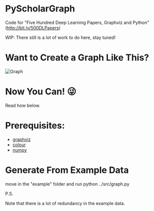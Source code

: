 # PyScholarGraph
Code for "Five Hundred Deep Learning Papers, Graphviz and Python" (http://bit.ly/500DLPapers)


WIP: There still is a lot of work to do here, stay tuned!

# Want to Create a Graph Like This?

![Graph](https://dnlcrl.github.io/assets/dl-gviz/47.png)

# Now You Can! :stuck_out_tongue_winking_eye:

Read how below.

# Prerequisites:

- [graphviz](https://pypi.python.org/pypi/graphviz)
- [colour](https://pypi.python.org/pypi/colour)
- [numpy](https://pypi.python.org/pypi/numpy)

# Generate From Example Data

move in the "example" folder and run python ../src/graph.py

P.S.

Note that there is a lot of redundancy in the example data.
